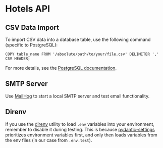 # Hotels API

## CSV Data Import

To import CSV data into a database table, use the following command (specific to PostgreSQL):

```postgresql
COPY table_name FROM '/absolute/path/to/your/file.csv' DELIMITER ',' CSV HEADER;
```

For more details, see the [PostgreSQL documentation](https://www.postgresql.org/docs/current/sql-copy.html).

## SMTP Server

Use [MailHog](https://github.com/mailhog/MailHog) to start a local SMTP server and test email functionality.

## Direnv

If you use the [direnv](https://direnv.net/) utility to load `.env` variables into your environment, remember to disable
it during testing. This is because [pydantic-settings](https://docs.pydantic.dev/latest/concepts/pydantic_settings/)
prioritizes environment variables first, and only then loads variables from the env files (in our case
from `.env.test`).

